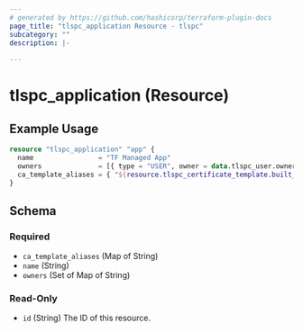 ```yaml
---
# generated by https://github.com/hashicorp/terraform-plugin-docs
page_title: "tlspc_application Resource - tlspc"
subcategory: ""
description: |-
  
---
```


# tlspc_application (Resource)



## Example Usage

```terraform
resource "tlspc_application" "app" {
  name                = "TF Managed App"
  owners              = [{ type = "USER", owner = data.tlspc_user.owner.id }, { type = "TEAM", owner = resource.tlspc_team.team.id }]
  ca_template_aliases = { "${resource.tlspc_certificate_template.built_in.name}" = resource.tlspc_certificate_template.built_in.id }
}
```

<!-- schema generated by tfplugindocs -->
## Schema

### Required

- `ca_template_aliases` (Map of String)
- `name` (String)
- `owners` (Set of Map of String)

### Read-Only

- `id` (String) The ID of this resource.
